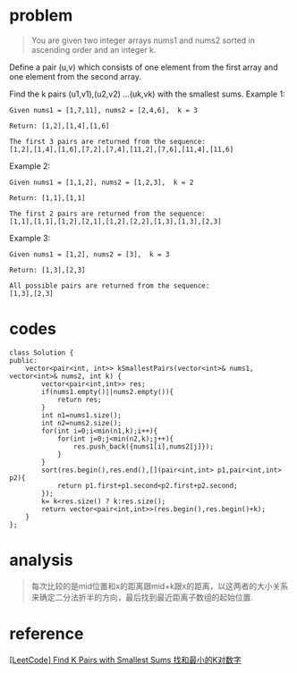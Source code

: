 # problem
>You are given two integer arrays nums1 and nums2 sorted in ascending order and an integer k.

Define a pair (u,v) which consists of one element from the first array and one element from the second array.

Find the k pairs (u1,v1),(u2,v2) ...(uk,vk) with the smallest sums.
Example 1:
```
Given nums1 = [1,7,11], nums2 = [2,4,6],  k = 3

Return: [1,2],[1,4],[1,6]

The first 3 pairs are returned from the sequence:
[1,2],[1,4],[1,6],[7,2],[7,4],[11,2],[7,6],[11,4],[11,6]
```
Example 2:
```
Given nums1 = [1,1,2], nums2 = [1,2,3],  k = 2

Return: [1,1],[1,1]

The first 2 pairs are returned from the sequence:
[1,1],[1,1],[1,2],[2,1],[1,2],[2,2],[1,3],[1,3],[2,3]
```
Example 3:
```
Given nums1 = [1,2], nums2 = [3],  k = 3 

Return: [1,3],[2,3]

All possible pairs are returned from the sequence:
[1,3],[2,3]
```
# codes
```
class Solution {
public:
    vector<pair<int, int>> kSmallestPairs(vector<int>& nums1, vector<int>& nums2, int k) {
        vector<pair<int,int>> res;
        if(nums1.empty()||nums2.empty()){
            return res;
        }
        int n1=nums1.size();
        int n2=nums2.size();
        for(int i=0;i<min(n1,k);i++){
            for(int j=0;j<min(n2,k);j++){
                res.push_back({nums1[i],nums2[j]});
            }
        }
        sort(res.begin(),res.end(),[](pair<int,int> p1,pair<int,int> p2){
            return p1.first+p1.second<p2.first+p2.second;
        });
        k= k<res.size() ? k:res.size(); 
        return vector<pair<int,int>>(res.begin(),res.begin()+k);
    }
};
```

# analysis
>每次比较的是mid位置和x的距离跟mid+k跟x的距离，以这两者的大小关系来确定二分法折半的方向，最后找到最近距离子数组的起始位置.

# reference
[[LeetCode] Find K Pairs with Smallest Sums 找和最小的K对数字][1]


[1]: http://www.cnblogs.com/grandyang/p/5653127.html